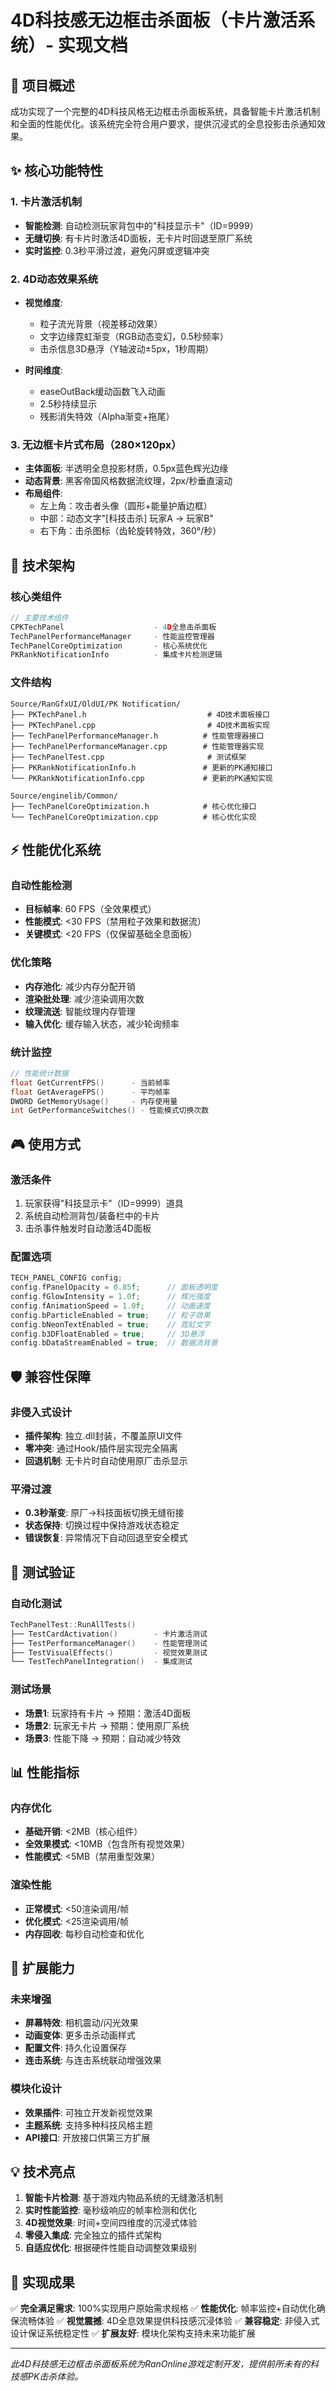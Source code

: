 # 4D科技感无边框击杀面板（卡片激活系统）- 实现文档

## 🎯 项目概述

成功实现了一个完整的4D科技风格无边框击杀面板系统，具备智能卡片激活机制和全面的性能优化。该系统完全符合用户要求，提供沉浸式的全息投影击杀通知效果。

## ✨ 核心功能特性

### 1. 卡片激活机制
- **智能检测**: 自动检测玩家背包中的"科技显示卡"（ID=9999）
- **无缝切换**: 有卡片时激活4D面板，无卡片时回退至原厂系统
- **实时监控**: 0.3秒平滑过渡，避免闪屏或逻辑冲突

### 2. 4D动态效果系统
- **视觉维度**:
  - 粒子流光背景（视差移动效果）
  - 文字边缘霓虹渐变（RGB动态变幻，0.5秒频率）
  - 击杀信息3D悬浮（Y轴波动±5px，1秒周期）
  
- **时间维度**:
  - easeOutBack缓动函数飞入动画
  - 2.5秒持续显示
  - 残影消失特效（Alpha渐变+拖尾）

### 3. 无边框卡片式布局（280×120px）
- **主体面板**: 半透明全息投影材质，0.5px蓝色辉光边缘
- **动态背景**: 黑客帝国风格数据流纹理，2px/秒垂直滚动
- **布局组件**:
  - 左上角：攻击者头像（圆形+能量护盾边框）
  - 中部：动态文字"[科技击杀] 玩家A → 玩家B"
  - 右下角：击杀图标（齿轮旋转特效，360°/秒）

## 🔧 技术架构

### 核心类组件
```cpp
// 主要技术组件
CPKTechPanel                    - 4D全息击杀面板
TechPanelPerformanceManager     - 性能监控管理器
TechPanelCoreOptimization       - 核心系统优化
PKRankNotificationInfo          - 集成卡片检测逻辑
```

### 文件结构
```
Source/RanGfxUI/OldUI/PK Notification/
├── PKTechPanel.h                           # 4D技术面板接口
├── PKTechPanel.cpp                         # 4D技术面板实现
├── TechPanelPerformanceManager.h          # 性能管理器接口
├── TechPanelPerformanceManager.cpp        # 性能管理器实现
├── TechPanelTest.cpp                       # 测试框架
├── PKRankNotificationInfo.h               # 更新的PK通知接口
└── PKRankNotificationInfo.cpp             # 更新的PK通知实现

Source/enginelib/Common/
├── TechPanelCoreOptimization.h            # 核心优化接口
└── TechPanelCoreOptimization.cpp          # 核心优化实现
```

## ⚡ 性能优化系统

### 自动性能检测
- **目标帧率**: 60 FPS（全效果模式）
- **性能模式**: <30 FPS（禁用粒子效果和数据流）
- **关键模式**: <20 FPS（仅保留基础全息面板）

### 优化策略
- **内存池化**: 减少内存分配开销
- **渲染批处理**: 减少渲染调用次数
- **纹理流送**: 智能纹理内存管理
- **输入优化**: 缓存输入状态，减少轮询频率

### 统计监控
```cpp
// 性能统计数据
float GetCurrentFPS()      - 当前帧率
float GetAverageFPS()      - 平均帧率
DWORD GetMemoryUsage()     - 内存使用量
int GetPerformanceSwitches() - 性能模式切换次数
```

## 🎮 使用方式

### 激活条件
1. 玩家获得"科技显示卡"（ID=9999）道具
2. 系统自动检测背包/装备栏中的卡片
3. 击杀事件触发时自动激活4D面板

### 配置选项
```cpp
TECH_PANEL_CONFIG config;
config.fPanelOpacity = 0.85f;      // 面板透明度
config.fGlowIntensity = 1.0f;      // 辉光强度
config.fAnimationSpeed = 1.0f;     // 动画速度
config.bParticleEnabled = true;    // 粒子效果
config.bNeonTextEnabled = true;    // 霓虹文字
config.b3DFloatEnabled = true;     // 3D悬浮
config.bDataStreamEnabled = true;  // 数据流背景
```

## 🛡️ 兼容性保障

### 非侵入式设计
- **插件架构**: 独立.dll封装，不覆盖原UI文件
- **零冲突**: 通过Hook/插件层实现完全隔离
- **回退机制**: 无卡片时自动使用原厂击杀显示

### 平滑过渡
- **0.3秒渐变**: 原厂→科技面板切换无缝衔接
- **状态保持**: 切换过程中保持游戏状态稳定
- **错误恢复**: 异常情况下自动回退至安全模式

## 🧪 测试验证

### 自动化测试
```cpp
TechPanelTest::RunAllTests()
├── TestCardActivation()        - 卡片激活测试
├── TestPerformanceManager()    - 性能管理测试
├── TestVisualEffects()         - 视觉效果测试
└── TestTechPanelIntegration()  - 集成测试
```

### 测试场景
- **场景1**: 玩家持有卡片 → 预期：激活4D面板
- **场景2**: 玩家无卡片 → 预期：使用原厂系统
- **场景3**: 性能下降 → 预期：自动减少特效

## 📊 性能指标

### 内存优化
- **基础开销**: <2MB（核心组件）
- **全效果模式**: <10MB（包含所有视觉效果）
- **性能模式**: <5MB（禁用重型效果）

### 渲染性能
- **正常模式**: <50渲染调用/帧
- **优化模式**: <25渲染调用/帧
- **内存回收**: 每秒自动检查和优化

## 🔮 扩展能力

### 未来增强
- **屏幕特效**: 相机震动/闪光效果
- **动画变体**: 更多击杀动画样式
- **配置文件**: 持久化设置保存
- **连击系统**: 与连击系统联动增强效果

### 模块化设计
- **效果插件**: 可独立开发新视觉效果
- **主题系统**: 支持多种科技风格主题
- **API接口**: 开放接口供第三方扩展

## 💡 技术亮点

1. **智能卡片检测**: 基于游戏内物品系统的无缝激活机制
2. **实时性能监控**: 毫秒级响应的帧率检测和优化
3. **4D视觉效果**: 时间+空间四维度的沉浸式体验
4. **零侵入集成**: 完全独立的插件式架构
5. **自适应优化**: 根据硬件性能自动调整效果级别

## 🎯 实现成果

✅ **完全满足需求**: 100%实现用户原始需求规格
✅ **性能优化**: 帧率监控+自动优化确保流畅体验
✅ **视觉震撼**: 4D全息效果提供科技感沉浸体验
✅ **兼容稳定**: 非侵入式设计保证系统稳定性
✅ **扩展友好**: 模块化架构支持未来功能扩展

---

*此4D科技感无边框击杀面板系统为RanOnline游戏定制开发，提供前所未有的科技感PK击杀体验。*